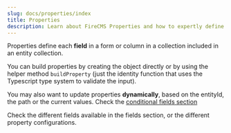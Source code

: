 ```yaml
---
slug: docs/properties/index
title: Properties
description: Learn about FireCMS Properties and how to expertly define fields for forms and collection columns within your entity collections. Utilize the flexible `buildProperty` helper for TypeScript validation or create properties directly to fit your custom requirements. Discover dynamic property updates based on entity IDs, paths, or current values, ensuring your CMS fields adapt to your real-time data needs. Delve into conditional fields for tailored content management solutions, enhancing the functionality and user experience of your FireCMS setup. Whether dealing with text, numbers, or bespoke data types, master the art of property definition with FireCMS Properties.
---
```


Properties define each **field** in a form or column in a collection included in an
entity collection. 

You can build properties by creating the object directly or by
using the helper method `buildProperty` (just the identity function that uses
the Typescript type system to validate the input).

You may also want to update properties **dynamically**, based on the entityId, the
path or the current values. Check
the [conditional fields section](conditional_fields)

Check the different fields available in the fields section, or the
different property configurations.
